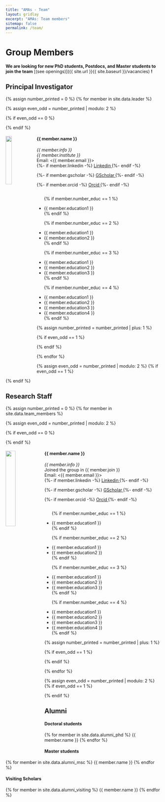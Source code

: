 ```yaml
---
title: "AMAs - Team"
layout: gridlay
excerpt: "AMAs: Team members"
sitemap: false
permalink: /team/
---
```


# Group Members

 **We are  looking for new PhD students, Postdocs, and Master students to join the team** [(see openings)]({{ site.url }}{{ site.baseurl }}/vacancies) **!**


## Principal Investigator
{% assign number_printed = 0 %}
{% for member in site.data.leader %}

{% assign even_odd = number_printed | modulo: 2 %}

{% if even_odd == 0 %}
<div class="row">
{% endif %}

<div class="col-sm-12 clearfix">
  <img src="{{ site.url }}{{ site.baseurl }}/images/teampic/{{ member.photo }}" class="img-responsive" width="20%" style="float: left" />
  <h4>{{ member.name }}</h4>
  <i>{{ member.info }}</i><br>
  <i>{{ member.institute }}</i>
  <br>Email: <{{ member.email }}>
  <br>
  {%- if member.linkedin -%}
  <a href="https://www.linkedin.com/in/{{ member.linkedin }}" title="Linkedin" target="_blank" class="social-icon">
    <span class="fa-stack fa-lg" aria-hidden="true" style="font-size: 1.2em">
      <i class="fab fa-linkedin-in fa-stack-1x"></i>
    </span>
    <span class="sr-only">Linkedin</span>
  </a>
  {%- endif -%}

  {%- if member.gscholar -%}
  <a href="https://scholar.google.com/citations?user={{ member.gscholar }}" title="GScholar" target="_blank" class="social-icon">
    <span class="fa-stack fa-lg" aria-hidden="true" style="font-size: 1.2em">
      <i class="fa fa-graduation-cap fa-stack-1x"></i>
    </span>
    <span class="sr-only">GScholar</span>
  </a>
  {%- endif -%}

  {%- if member.orcid -%}
  <a href="https://orcid.org/{{ member.orcid }}" title="Orcid" target="_blank" class="social-icon">
    <span class="fa-stack fa-lg" aria-hidden="true" style="font-size: 1.2em">
      <i class="fab fa-orcid fa-stack-1x"></i>
    </span>
    <span class="sr-only">Orcid</span>
  </a>
  {%- endif -%}
  <br>
  <ul style="overflow: hidden">
  
  {% if member.number_educ == 1 %}
  <li> {{ member.education1 }} </li>
  {% endif %}

  {% if member.number_educ == 2 %}
  <li> {{ member.education1 }} </li>
  <li> {{ member.education2 }} </li>
  {% endif %}

  {% if member.number_educ == 3 %}
  <li> {{ member.education1 }} </li>
  <li> {{ member.education2 }} </li>
  <li> {{ member.education3 }} </li>
  {% endif %}

  {% if member.number_educ == 4 %}
  <li> {{ member.education1 }} </li>
  <li> {{ member.education2 }} </li>
  <li> {{ member.education3 }} </li>
  <li> {{ member.education4 }} </li>
  {% endif %}

  </ul>
</div>

{% assign number_printed = number_printed | plus: 1 %}

{% if even_odd == 1 %}
</div>
{% endif %}

{% endfor %}

{% assign even_odd = number_printed | modulo: 2 %}
{% if even_odd == 1 %}
</div>
{% endif %}




## Research Staff
{% assign number_printed = 0 %}
{% for member in site.data.team_members %}

{% assign even_odd = number_printed | modulo: 2 %}

{% if even_odd == 0 %}
<div class="row">
{% endif %}

<div class="col-sm-6 clearfix">
  <img src="{{ site.url }}{{ site.baseurl }}/images/teampic/{{ member.photo }}" class="img-responsive" width="25%" style="float: left" />
  <h4>{{ member.name }}</h4>
  <i>{{ member.info }}</i>
  <br>Joined the group in {{ member.join }}
  <!-- {% if member.institute %}
  <i>{{ member.institute }}</i>
  {% endif %} -->
  <br>Email: <{{ member.email }}>
  <br>
  {%- if member.linkedin -%}
  <a href="https://www.linkedin.com/in/{{ member.linkedin }}" title="Linkedin" target="_blank" class="social-icon">
    <span class="fa-stack fa-lg" aria-hidden="true" style="font-size: 1.2em">
      <i class="fab fa-linkedin-in fa-stack-1x"></i>
    </span>
    <span class="sr-only">Linkedin</span>
  </a>
  {%- endif -%}

  {%- if member.gscholar -%}
  <a href="https://scholar.google.com/citations?user={{ member.gscholar }}" title="GScholar" target="_blank" class="social-icon">
    <span class="fa-stack fa-lg" aria-hidden="true" style="font-size: 1.2em">
      <i class="fa fa-graduation-cap fa-stack-1x"></i>
    </span>
    <span class="sr-only">GScholar</span>
  </a>
  {%- endif -%}

  {%- if member.orcid -%}
  <a href="https://orcid.org/{{ member.orcid }}" title="Orcid" target="_blank" class="social-icon">
    <span class="fa-stack fa-lg" aria-hidden="true" style="font-size: 1.2em">
      <i class="fab fa-orcid fa-stack-1x"></i>
    </span>
    <span class="sr-only">Orcid</span>
  </a>
  {%- endif -%}
  <br>
  <ul style="overflow: hidden">
  
  {% if member.number_educ == 1 %}
  <li> {{ member.education1 }} </li>
  {% endif %}

  {% if member.number_educ == 2 %}
  <li> {{ member.education1 }} </li>
  <li> {{ member.education2 }} </li>
  {% endif %}

  {% if member.number_educ == 3 %}
  <li> {{ member.education1 }} </li>
  <li> {{ member.education2 }} </li>
  <li> {{ member.education3 }} </li>
  {% endif %}

  {% if member.number_educ == 4 %}
  <li> {{ member.education1 }} </li>
  <li> {{ member.education2 }} </li>
  <li> {{ member.education3 }} </li>
  <li> {{ member.education4 }} </li>
  {% endif %}

  </ul>
</div>

{% assign number_printed = number_printed | plus: 1 %}

{% if even_odd == 1 %}
</div>
{% endif %}

{% endfor %}

{% assign even_odd = number_printed | modulo: 2 %}
{% if even_odd == 1 %}
</div>
{% endif %}



## Alumni
<div class="row">

<div class="col-sm-4 clearfix">
<h4>Doctoral students</h4>
{% for member in site.data.alumni_phd %}
{{ member.name }}
{% endfor %}
</div>

<div class="col-sm-4 clearfix">
<h4>Master students</h4>
{% for member in site.data.alumni_msc %}
{{ member.name }}
{% endfor %}
</div>

<div class="col-sm-4 clearfix">
<h4>Visiting Scholars</h4>
{% for member in site.data.alumni_visiting %}
{{ member.name }}
{% endfor %}
</div>

</div>

<style>
  .fa-stack:hover {
    color: #00002e;
  }
</style>
<style>
  .social-icon {
    margin-right: -1px; /* Adjust this value as needed */
  }
</style>
<!-- ## Administrative Support
<a href="mailto:Rijsewijk@Physics.LeidenUniv.nl">Ellie van Rijsewijk</a> is helping us (and other groups) with administration. -->
